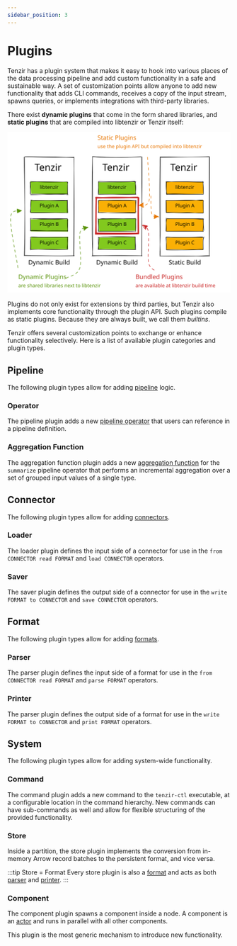 ```yaml
---
sidebar_position: 3
---
```


# Plugins

Tenzir has a plugin system that makes it easy to hook into various places of
the data processing pipeline and add custom functionality in a safe and
sustainable way. A set of customization points allow anyone to add new
functionality that adds CLI commands, receives a copy of the input stream,
spawns queries, or implements integrations with third-party libraries.

There exist **dynamic plugins** that come in the form shared libraries, and
**static plugins** that are compiled into libtenzir or Tenzir itself:

![Plugins](plugins.excalidraw.svg)

Plugins do not only exist for extensions by third parties, but Tenzir also
implements core functionality through the plugin API. Such plugins compile as
static plugins. Because they are always built, we call them *builtins*.

Tenzir offers several customization points to exchange or enhance functionality
selectively. Here is a list of available plugin categories and plugin types.

## Pipeline

The following plugin types allow for adding
[pipeline](../language/pipelines.md) logic.

### Operator

The pipeline plugin adds a new [pipeline operator](../operators.md) that
users can reference in a pipeline definition.

### Aggregation Function

The aggregation function plugin adds a new [aggregation
function](../operators/transformations/summarize.md#aggregate-functions)
for the `summarize` pipeline operator that performs an incremental aggregation
over a set of grouped input values of a single type.

## Connector

The following plugin types allow for adding [connectors](../connectors.md).

### Loader

The loader plugin defines the input side of a connector for use in the `from
CONNECTOR read FORMAT` and `load CONNECTOR` operators.

### Saver

The saver plugin defines the output side of a connector for use in the `write
FORMAT to CONNECTOR` and `save CONNECTOR` operators.

## Format

The following plugin types allow for adding [formats](../formats.md).

### Parser

The parser plugin defines the input side of a format for use in the `from
CONNECTOR read FORMAT` and `parse FORMAT` operators.

### Printer

The parser plugin defines the output side of a format for use in the `write
FORMAT to CONNECTOR` and `print FORMAT` operators.

## System

The following plugin types allow for adding system-wide functionality.

### Command

The command plugin adds a new command to the `tenzir-ctl` executable, at a
configurable location in the command hierarchy. New commands can have
sub-commands as well and allow for flexible structuring of the provided
functionality.

### Store

Inside a partition, the store plugin implements the conversion from in-memory
Arrow record batches to the persistent format, and vice versa.

:::tip Store = Format
Every store plugin is also a [format](#format) and acts as both
[parser](#parser) and [printer](#printer).
:::

### Component

The component plugin spawns a component inside a node. A component is an
[actor](actor-model) and runs in parallel with all other components.

This plugin is the most generic mechanism to introduce new functionality.
